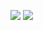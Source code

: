 <a href="#" target="_blank"><img src="https://img.shields.io/badge/42-000000?style=flat&logo=42Seoul&logoColor=#ffffff"/></a>
<a href="#" target="_blank"><img src="https://img.shields.io/badge/Flutter-02569B?style=flat&logo=42&logoColor=#ffffff"/></a>

<!--
**dltkdgns00/dltkdgns00** is a ✨ _special_ ✨ repository because its `README.md` (this file) appears on your GitHub profile.

Here are some ideas to get you started:

- 🔭 I’m currently working on ...
- 🌱 I’m currently learning ...
- 👯 I’m looking to collaborate on ...
- 🤔 I’m looking for help with ...
- 💬 Ask me about ...
- 📫 How to reach me: ...
- 😄 Pronouns: ...
- ⚡ Fun fact: ...
-->
